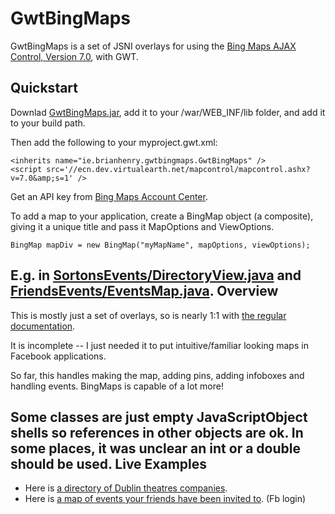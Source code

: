 GwtBingMaps
=========

GwtBingMaps is a set of JSNI overlays for using the [Bing Maps AJAX Control, Version 7.0](http://msdn.microsoft.com/en-us/library/gg427611.aspx), with GWT.

Quickstart
----

Downlad [GwtBingMaps.jar](http://www.sortons.ie/gwt/gwtbingmaps20140506.jar), add it to your /war/WEB_INF/lib folder, and add it to your build path.

Then add the following to your myproject.gwt.xml:

    <inherits name="ie.brianhenry.gwtbingmaps.GwtBingMaps" />
    <script src='//ecn.dev.virtualearth.net/mapcontrol/mapcontrol.ashx?v=7.0&amp;s=1' /> 
  
Get an API key from [Bing Maps Account Center](https://www.bingmapsportal.com/). 
  
To add a map to your application, create a BingMap object (a composite), giving it a unique title and pass it MapOptions and ViewOptions.

    BingMap mapDiv = new BingMap("myMapName", mapOptions, viewOptions);

E.g. in [SortonsEvents/DirectoryView.java](https://github.com/BrianHenryIE/Sortons-Events/blob/master/src/ie/sortons/events/client/view/DirectoryView.java) and [FriendsEvents/EventsMap.java](https://github.com/BrianHenryIE/Friends--Events/blob/master/src/ie/sortons/friendsevents/client/widgets/EventsMap.java).
Overview
----

This is mostly just a set of overlays, so is nearly 1:1 with [the regular documentation](http://msdn.microsoft.com/en-us/library/gg427611.aspx).

It is incomplete -- I just needed it to put intuitive/familiar looking maps in Facebook applications.

So far, this handles making the map, adding pins, adding  infoboxes and handling events. BingMaps is capable of a lot more!

Some classes are just empty JavaScriptObject shells so references in other objects are ok. In some places, it was unclear an int or a double should be used.
Live Examples
----
* Here is [a directory of Dublin theatres companies](https://www.facebook.com/DublinTheatre/app_361530767318220).
* Here is [a map of events your friends have been invited to](https://apps.facebook.com/sortonsevents/). (Fb login)

